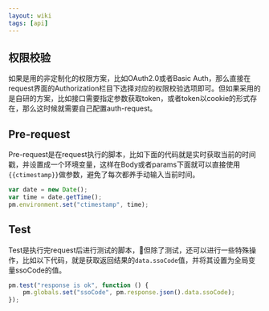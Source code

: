 ```yaml
---
layout: wiki
tags: [api]
---
```


## 权限校验

如果是用的非定制化的权限方案，比如OAuth2.0或者Basic Auth，那么直接在request界面的Authorization栏目下选择对应的权限校验选项即可。但如果采用的是自研的方案，比如接口需要指定参数获取token，或者token以cookie的形式存在，那么这时候就需要自己配置auth-request。

## Pre-request

Pre-request是在request执行的脚本，比如下面的代码就是实时获取当前的时间戳，并设置成一个环境变量，这样在Body或者params下面就可以直接使用`{{ctimestamp}}`做参数，避免了每次都养手动输入当前时间。

```javascript
var date = new Date();
var time = date.getTime();
pm.environment.set("ctimestamp", time);
```

## Test

Test是执行完request后进行测试的脚本，但除了测试，还可以进行一些特殊操作，比如以下代码，就是获取返回结果的`data.ssoCode`值，并将其设置为全局变量ssoCode的值。

```javascript
pm.test("response is ok", function () {
    pm.globals.set("ssoCode", pm.response.json().data.ssoCode);
});
```